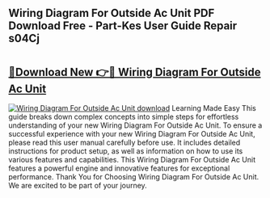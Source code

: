 ## Wiring Diagram For Outside Ac Unit PDF Download Free - Part-Kes User Guide Repair s04Cj

# <h2><a href="http://dfku8t.blite.top/?on=Wiring+Diagram+For+Outside+Ac+Unit">🔗Download New 👉🔴 Wiring Diagram For Outside Ac Unit</a></h2>

[![Wiring Diagram For Outside Ac Unit download](https://i.imgur.com/lujVjoI.png)](http://dfku8t.blite.top/?on=Wiring+Diagram+For+Outside+Ac+Unit)
Learning Made Easy This guide breaks down complex concepts into simple steps for effortless understanding of your new Wiring Diagram For Outside Ac Unit. To ensure a successful experience with your new Wiring Diagram For Outside Ac Unit, please read this user manual carefully before use. It includes detailed instructions for product setup, as well as information on how to use its various features and capabilities. This Wiring Diagram For Outside Ac Unit features a powerful engine and innovative features for exceptional performance. Thank You for Choosing Wiring Diagram For Outside Ac Unit. We are excited to be part of your journey.
